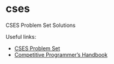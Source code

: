 # cses
CSES Problem Set Solutions

Useful links:

- [CSES Problem Set](https://cses.fi/problemset/list/_)
- [Competitive Programmer’s Handbook](https://cses.fi/book/book.pdf)

